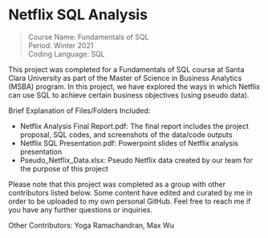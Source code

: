 # Netflix SQL Analysis

> Course Name: Fundamentals of SQL  
Period: Winter 2021  
Coding Language: SQL

This project was completed for a Fundamentals of SQL course at Santa Clara University as part of the Master of Science in Business Analytics (MSBA) program. In this project, we have explored the ways in which Netflix can use SQL to achieve certain business objectives (using pseudo data).

Brief Explanation of Files/Folders Included:
- Netflix Analysis Final Report.pdf: The final report includes the project proposal, SQL codes, and screenshots of the data/code outputs
- Netflix SQL Presentation.pdf: Powerpoint slides of Netflix analysis presentation
- Pseudo_Netflix_Data.xlsx: Pseudo Netflix data created by our team for the purpose of this project

Please note that this project was completed as a group with other contributors listed below. Some content have edited and curated by me in order to be uploaded to my own personal GitHub. Feel free to reach me if you have any further questions or inquiries.

Other Contributors: Yoga Ramachandran, Max Wu
